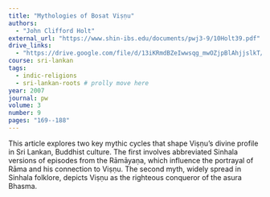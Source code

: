 ```yaml
---
title: "Mythologies of Bosat Viṣṇu"
authors:
  - "John Clifford Holt"
external_url: "https://www.shin-ibs.edu/documents/pwj3-9/10Holt39.pdf"
drive_links:
  - "https://drive.google.com/file/d/13iKRmdBZeIwwsqg_mwOZjpBlAhjjslkT/view?usp=sharing"
course: sri-lankan
tags:
  - indic-religions
  - sri-lankan-roots # prolly move here
year: 2007
journal: pw
volume: 3
number: 9
pages: "169--188"
---
```


This article explores two key mythic cycles that shape Viṣṇu’s divine profile in Sri Lankan, Buddhist culture.
The first involves abbreviated Sinhala versions of episodes from the Rāmāyaṇa, which influence the portrayal of Rāma and his connection to Viṣṇu.
The second myth, widely spread in Sinhala folklore, depicts Viṣṇu as the righteous conqueror of the asura Bhasma.

